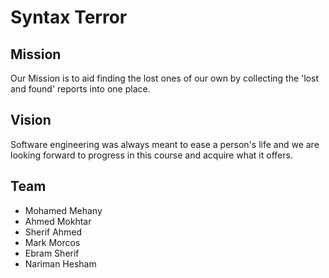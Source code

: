 # Syntax Terror

## Mission
Our Mission is to aid finding the lost ones of our own by collecting the 'lost and found' reports into one place.

## Vision
Software engineering was always meant to ease a person's life and we are looking forward to progress in this course and acquire what it offers.

## Team
* Mohamed Mehany
* Ahmed Mokhtar
* Sherif Ahmed
* Mark Morcos
* Ebram Sherif 
* Nariman Hesham
